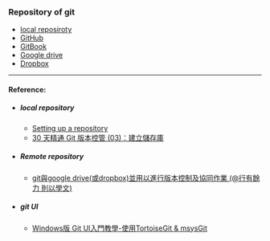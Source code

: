 ### Repository of git

- [local reposiroty](localrepository/localrepository.md)
- [GitHub](GitHub/GitHub.md)
- [GitBook](GitBook/GitBook.md)
- [Google drive](googledrive/googledrive.md)
- [Dropbox](Dropbox/Dropbox.md)

----
#### Reference:

- ##### local repository
  - [Setting up a repository](https://www.atlassian.com/git/tutorials/setting-up-a-repository)
  - [30 天精通 Git 版本控管 (03)：建立儲存庫 ](http://ithelp.ithome.com.tw/articles/10132804)

* ##### Remote repository

  * [git與google drive\(或dropbox\)並用以進行版本控制及協同作業 \(@行有餘力 則以學文\)](http://sigmundtzeng.blogspot.tw/2015/04/gitgoogle-drivedropbox.html)
* ##### git UI

  * [Windows版 Git UI入門教學-使用TortoiseGit & msysGit](http://www.coder.com.tw/blog/system/windows_git_tortoisegit_msysgit/)



